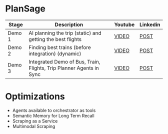 # PlanSage

| Stage                              | Description | Youtube  | Linkedin
|------------------------------------|-------------|----------|----------|
| Demo 1   | AI planning the trip (static) and getting the best flights  | [VIDEO](https://www.youtube.com/watch?v=APpnb69Ot84&t=7s)   | [POST](https://www.linkedin.com/posts/ravi-prakash-4b3a33151_plansage-genai-traveltech-activity-7280225365053050880-LrEu?utm_source=share&utm_medium=member_desktop)
| Demo 2      | Finding best trains (before integration) (dynamic)| [VIDEO](https://www.youtube.com/watch?v=L_Yg90kRX2U&t=5s) | [POST](https://www.linkedin.com/posts/ravi-prakash-4b3a33151_plansage-ai-llm-activity-7281298673899106305-S5x2?utm_source=share&utm_medium=member_desktop)
|Demo 3| Integrated Demo of Bus, Train, Flights, Trip Planner Agents in Sync | [VIDEO](https://www.youtube.com/watch?v=SG2mIob3qWo) | [POST](https://www.linkedin.com/posts/ravi-prakash-4b3a33151_ai-traveltech-startup-activity-7284900771559526400-nkVI?utm_source=share&utm_medium=member_desktop)


# Optimizations
* Agents available to orchestrator as tools
* Semantic Memory for Long Term Recall
* Scraping as a Service
* Multimodal Scraping
